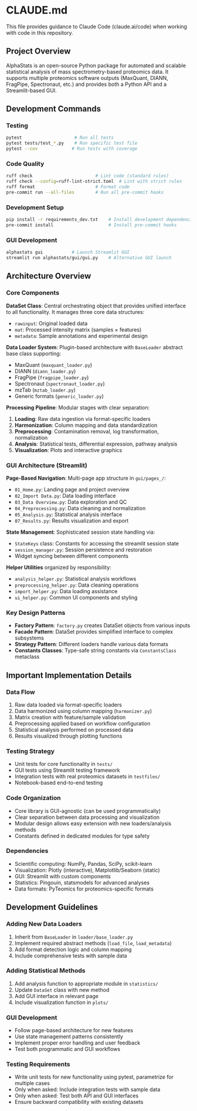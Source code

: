 # CLAUDE.md

This file provides guidance to Claude Code (claude.ai/code) when working with code in this repository.

## Project Overview

AlphaStats is an open-source Python package for automated and scalable statistical analysis of mass spectrometry-based proteomics data. It supports multiple proteomics software outputs (MaxQuant, DIANN, FragPipe, Spectronaut, etc.) and provides both a Python API and a Streamlit-based GUI.

## Development Commands

### Testing
```bash
pytest                    # Run all tests
pytest tests/test_*.py    # Run specific test file
pytest --cov             # Run tests with coverage
```

### Code Quality
```bash
ruff check                        # Lint code (standard rules)
ruff check --config=ruff-lint-strict.toml  # Lint with strict rules
ruff format                       # Format code
pre-commit run --all-files        # Run all pre-commit hooks
```

### Development Setup
```bash
pip install -r requirements_dev.txt    # Install development dependencies
pre-commit install                     # Install pre-commit hooks
```

### GUI Development
```bash
alphastats gui           # Launch Streamlit GUI
streamlit run alphastats/gui/gui.py    # Alternative GUI launch
```

## Architecture Overview

### Core Components

**DataSet Class**: Central orchestrating object that provides unified interface to all functionality. It manages three core data structures:
- `rawinput`: Original loaded data
- `mat`: Processed intensity matrix (samples × features)
- `metadata`: Sample annotations and experimental design

**Data Loader System**: Plugin-based architecture with `BaseLoader` abstract base class supporting:
- MaxQuant (`maxquant_loader.py`)
- DIANN (`diann_loader.py`)
- FragPipe (`fragpipe_loader.py`)
- Spectronaut (`spectronaut_loader.py`)
- mzTab (`mztab_loader.py`)
- Generic formats (`generic_loader.py`)

**Processing Pipeline**: Modular stages with clear separation:
1. **Loading**: Raw data ingestion via format-specific loaders
2. **Harmonization**: Column mapping and data standardization
3. **Preprocessing**: Contamination removal, log transformation, normalization
4. **Analysis**: Statistical tests, differential expression, pathway analysis
5. **Visualization**: Plots and interactive graphics

### GUI Architecture (Streamlit)

**Page-Based Navigation**: Multi-page app structure in `gui/pages_/`:
- `01_Home.py`: Landing page and project overview
- `02_Import Data.py`: Data loading interface
- `03_Data Overview.py`: Data exploration and QC
- `04_Preprocessing.py`: Data cleaning and normalization
- `05_Analysis.py`: Statistical analysis interface
- `07_Results.py`: Results visualization and export

**State Management**: Sophisticated session state handling via:
- `StateKeys` class: Constants for accessing the streamlit session state
- `session_manager.py`: Session persistence and restoration
- Widget syncing between different components

**Helper Utilities** organized by responsibility:
- `analysis_helper.py`: Statistical analysis workflows
- `preprocessing_helper.py`: Data cleaning operations
- `import_helper.py`: Data loading assistance
- `ui_helper.py`: Common UI components and styling

### Key Design Patterns

- **Factory Pattern**: `factory.py` creates DataSet objects from various inputs
- **Facade Pattern**: DataSet provides simplified interface to complex subsystems
- **Strategy Pattern**: Different loaders handle various data formats
- **Constants Classes**: Type-safe string constants via `ConstantsClass` metaclass

## Important Implementation Details

### Data Flow
1. Raw data loaded via format-specific loaders
2. Data harmonized using column mapping (`harmonizer.py`)
3. Matrix creation with feature/sample validation
4. Preprocessing applied based on workflow configuration
5. Statistical analysis performed on processed data
6. Results visualized through plotting functions

### Testing Strategy
- Unit tests for core functionality in `tests/`
- GUI tests using Streamlit testing framework
- Integration tests with real proteomics datasets in `testfiles/`
- Notebook-based end-to-end testing

### Code Organization
- Core library is GUI-agnostic (can be used programmatically)
- Clear separation between data processing and visualization
- Modular design allows easy extension with new loaders/analysis methods
- Constants defined in dedicated modules for type safety

### Dependencies
- Scientific computing: NumPy, Pandas, SciPy, scikit-learn
- Visualization: Plotly (interactive), Matplotlib/Seaborn (static)
- GUI: Streamlit with custom components
- Statistics: Pingouin, statsmodels for advanced analyses
- Data formats: PyTeomics for proteomics-specific formats

## Development Guidelines

### Adding New Data Loaders
1. Inherit from `BaseLoader` in `loader/base_loader.py`
2. Implement required abstract methods (`load_file`, `load_metadata`)
3. Add format detection logic and column mapping
4. Include comprehensive tests with sample data

### Adding Statistical Methods
1. Add analysis function to appropriate module in `statistics/`
2. Update `DataSet` class with new method
3. Add GUI interface in relevant page
4. Include visualization function in `plots/`

### GUI Development
- Follow page-based architecture for new features
- Use state management patterns consistently
- Implement proper error handling and user feedback
- Test both programmatic and GUI workflows

### Testing Requirements
- Write unit tests for new functionality using pytest, parametrize for multiple cases
- Only when asked: Include integration tests with sample data
- Only when asked: Test both API and GUI interfaces
- Ensure backward compatibility with existing datasets
